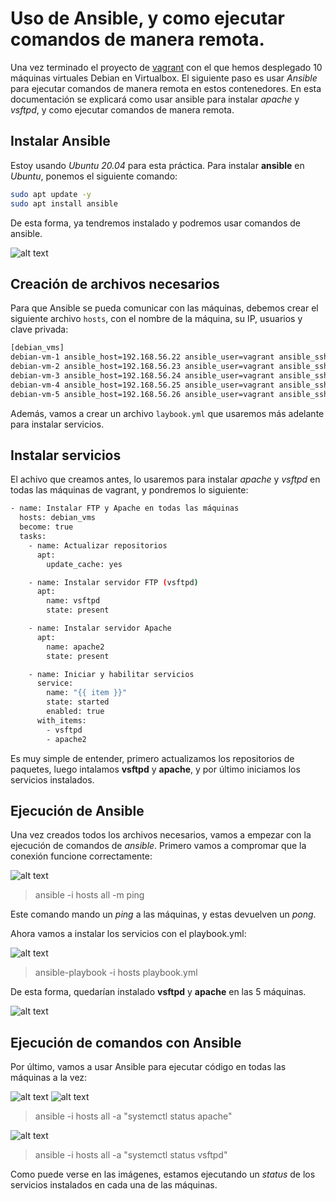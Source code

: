 # Uso de Ansible, y como ejecutar comandos de manera remota.

Una vez terminado el proyecto de [vagrant](../Despliegue%20con%20vagrant/) con el que hemos desplegado 10 máquinas virtuales Debian en Virtualbox. El siguiente paso es usar *Ansible* para ejecutar comandos de manera remota en estos contenedores. En esta documentación se explicará como usar ansible para instalar *apache* y *vsftpd*, y como ejecutar comandos de manera remota.

## Instalar Ansible

Estoy usando *Ubuntu 20.04* para esta práctica. Para instalar **ansible** en *Ubuntu*, ponemos el siguiente comando:

```bash
sudo apt update -y
sudo apt install ansible
```

De esta forma, ya tendremos instalado y podremos usar comandos de ansible.

![alt text](img/image.png)

## Creación de archivos necesarios

Para que Ansible se pueda comunicar con las máquinas, debemos crear el siguiente archivo `hosts`, con el nombre de la máquina, su IP, usuarios y clave privada:

```bash
[debian_vms]
debian-vm-1 ansible_host=192.168.56.22 ansible_user=vagrant ansible_ssh_private_key_file=.vagrant/machines/debian-vm-1/virtualbox/private_key
debian-vm-2 ansible_host=192.168.56.23 ansible_user=vagrant ansible_ssh_private_key_file=.vagrant/machines/debian-vm-2/virtualbox/private_key
debian-vm-3 ansible_host=192.168.56.24 ansible_user=vagrant ansible_ssh_private_key_file=.vagrant/machines/debian-vm-3/virtualbox/private_key
debian-vm-4 ansible_host=192.168.56.25 ansible_user=vagrant ansible_ssh_private_key_file=.vagrant/machines/debian-vm-4/virtualbox/private_key
debian-vm-5 ansible_host=192.168.56.26 ansible_user=vagrant ansible_ssh_private_key_file=.vagrant/machines/debian-vm-5/virtualbox/private_key
```

Además, vamos a crear un archivo `laybook.yml` que usaremos más adelante para instalar servicios.

## Instalar servicios

El achivo que creamos antes, lo usaremos para instalar *apache* y *vsftpd* en todas las máquinas de vagrant, y pondremos lo siguiente:

```bash
- name: Instalar FTP y Apache en todas las máquinas
  hosts: debian_vms
  become: true
  tasks:
    - name: Actualizar repositorios
      apt:
        update_cache: yes

    - name: Instalar servidor FTP (vsftpd)
      apt:
        name: vsftpd
        state: present

    - name: Instalar servidor Apache
      apt:
        name: apache2
        state: present

    - name: Iniciar y habilitar servicios
      service:
        name: "{{ item }}"
        state: started
        enabled: true
      with_items:
        - vsftpd
        - apache2
```

Es muy simple de entender, primero actualizamos los repositorios de paquetes, luego intalamos **vsftpd** y **apache**, y por último iniciamos los servicios instalados.

## Ejecución de Ansible

Una vez creados todos los archivos necesarios, vamos a empezar con la ejecución de comandos de *ansible*.
Primero vamos a compromar que la conexión funcione correctamente:

![alt text](img/pingpong.png)
> ansible -i hosts all -m ping

Este comando mando un *ping* a las máquinas, y estas devuelven un *pong*.

Ahora vamos a instalar los servicios con el playbook.yml:

![alt text](img/ansible-playbook.png)
> ansible-playbook -i hosts playbook.yml

De esta forma, quedarían instalado **vsftpd** y **apache** en las 5 máquinas.

![alt text](img/instalacion.png)

## Ejecución de comandos con Ansible

Por último, vamos a usar Ansible para ejecutar código en todas las máquinas a la vez:

![alt text](img/statusapache1.png)
![alt text](img/statusapache2.png)
> ansible -i hosts all -a "systemctl status apache"

![alt text](img/statusvsftpd.png)
> ansible -i hosts all -a "systemctl status vsftpd"

Como puede verse en las imágenes, estamos ejecutando un *status* de los servicios instalados en cada una de las máquinas.
